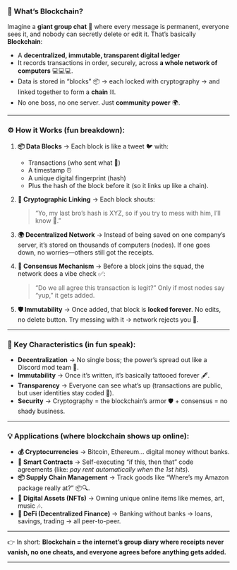 

### 🧐 What’s Blockchain?

Imagine a **giant group chat** 📱 where every message is permanent, everyone sees it, and nobody can secretly delete or edit it.
That’s basically **Blockchain**:

* A **decentralized, immutable, transparent digital ledger**
* It records transactions in order, securely, across **a whole network of computers** 💻💻💻.
* Data is stored in “blocks” 📦 → each locked with cryptography → and linked together to form a **chain** ⛓️.
* No one boss, no one server. Just **community power** 🌍.

---

### ⚙️ How it Works (fun breakdown):

1. **📦 Data Blocks** → Each block is like a tweet 🐦 with:

   * Transactions (who sent what 💸)
   * A timestamp ⏰
   * A unique digital fingerprint (hash)
   * Plus the hash of the block before it (so it links up like a chain).

2. **🔗 Cryptographic Linking** → Each block shouts:

   > “Yo, my last bro’s hash is XYZ, so if you try to mess with him, I’ll know 👀.”

3. **🌍 Decentralized Network** → Instead of being saved on one company’s server, it’s stored on thousands of computers (nodes). If one goes down, no worries—others still got the receipts.

4. **🤝 Consensus Mechanism** → Before a block joins the squad, the network does a vibe check ✅:

   > “Do we all agree this transaction is legit?”
   > Only if most nodes say “yup,” it gets added.

5. **🛡️ Immutability** → Once added, that block is **locked forever**. No edits, no delete button. Try messing with it → network rejects you 🚫.

---

### 🌟 Key Characteristics (in fun speak):

* **Decentralization** → No single boss; the power’s spread out like a Discord mod team 💬.
* **Immutability** → Once it’s written, it’s basically tattooed forever 🖋️.
* **Transparency** → Everyone can see what’s up (transactions are public, but user identities stay coded 🔐).
* **Security** → Cryptography = the blockchain’s armor 🛡️ + consensus = no shady business.

---

### 💡 Applications (where blockchain shows up online):

* **💰 Cryptocurrencies** → Bitcoin, Ethereum… digital money without banks.
* **🤖 Smart Contracts** → Self-executing “if this, then that” code agreements (like: *pay rent automatically when the 1st hits*).
* **📦 Supply Chain Management** → Track goods like “Where’s my Amazon package really at?” 📦🔍.
* **🎨 Digital Assets (NFTs)** → Owning unique online items like memes, art, music 🎶.
* **💸 DeFi (Decentralized Finance)** → Banking without banks → loans, savings, trading → all peer-to-peer.

---

👉 In short:
**Blockchain = the internet’s group diary where receipts never vanish, no one cheats, and everyone agrees before anything gets added.**

---
